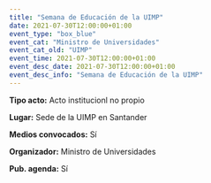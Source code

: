 ---
title: "Semana de Educación de la UIMP"
date: 2021-07-30T12:00:00+01:00
event_type: "box_blue" 
event_cat: "Ministro de Universidades"
event_cat_old: "UIMP"
event_time: 2021-07-30T12:00:00+01:00
event_desc_date: 2021-07-30T12:00:00+01:00
event_desc_info: "Semana de Educación de la UIMP"
---<p class="card-light list_schedule_description"><b>Tipo acto:</b> Acto institucionl no propio
</p><p class="card-light list_schedule_description"><b>Lugar:</b> Sede de la UIMP en Santander
</p><p class="card-light list_schedule_description"><b>Medios convocados:</b> Sí
</p><p class="card-light list_schedule_description"><b>Organizador:</b> Ministro de Universidades </p><p class="card-light list_schedule_description"><b>Pub. agenda:</b> Sí
</p>